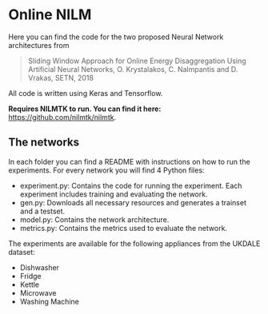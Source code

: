 # Online NILM
Here you can find the code for the two proposed Neural Network architectures from 

> Sliding Window Approach for Online Energy Disaggregation Using Artificial Neural Networks, O. Krystalakos, C. Nalmpantis and D. Vrakas, SETN, 2018

All code is written using Keras and Tensorflow.

**Requires NILMTK to run. You can find it here:** https://github.com/nilmtk/nilmtk.

## The networks
In each folder you can find a README with instructions on how to run the experiments. For every network you will find 4 Python files:

- experiment.py: Contains the code for running the experiment. Each experiment includes training and evaluating the network.
- gen.py: Downloads all necessary resources and generates a trainset and a testset.
- model.py: Contains the network architecture.
- metrics.py: Contains the metrics used to evaluate the network.

The experiments are available for the following appliances from the UKDALE dataset:
- Dishwasher
- Fridge
- Kettle
- Microwave
- Washing Machine
